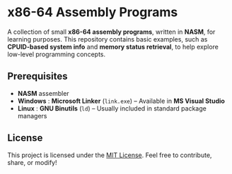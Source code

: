 # x86-64 Assembly Programs  
A collection of small **x86-64 assembly programs**, written in **NASM**, for learning purposes. This repository contains basic examples, such as **CPUID-based system info** and **memory status retrieval**, to help explore low-level programming concepts.

## Prerequisites  
- **NASM** assembler
- **Windows** : **Microsoft Linker** (`link.exe`) – Available in **MS Visual Studio**
- **Linux** : **GNU Binutils** (`ld`) – Usually included in standard package managers

## License
This project is licensed under the [MIT License](https://opensource.org/licenses/MIT). Feel free to contribute, share, or modify!
